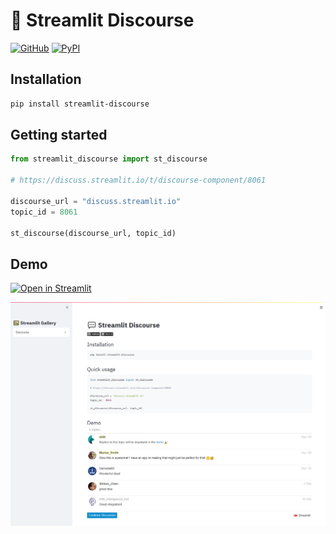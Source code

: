# 💬 Streamlit Discourse

[![GitHub][github_badge]][github_link] [![PyPI][pypi_badge]][pypi_link] 

## Installation

```sh
pip install streamlit-discourse
```

## Getting started

```python
from streamlit_discourse import st_discourse

# https://discuss.streamlit.io/t/discourse-component/8061

discourse_url = "discuss.streamlit.io"
topic_id = 8061

st_discourse(discourse_url, topic_id)
```

## Demo

[![Open in Streamlit][share_badge]][share_link]

[![Preview][share_img]][share_link]

[share_badge]: https://static.streamlit.io/badges/streamlit_badge_black_white.svg
[share_link]: https://share.streamlit.io/okld/streamlit-gallery/main?p=discourse
[share_img]: https://raw.githubusercontent.com/okld/streamlit-discourse/main/preview.png

[github_badge]: https://badgen.net/badge/icon/GitHub?icon=github&color=black&label
[github_link]: https://github.com/okld/streamlit-discourse

[pypi_badge]: https://badgen.net/pypi/v/streamlit-discourse?icon=pypi&color=black&label
[pypi_link]: https://pypi.org/project/streamlit-discourse
